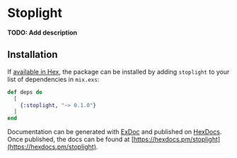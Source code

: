 # Stoplight

**TODO: Add description**

## Installation

If [available in Hex](https://hex.pm/docs/publish), the package can be installed
by adding `stoplight` to your list of dependencies in `mix.exs`:

```elixir
def deps do
  [
    {:stoplight, "~> 0.1.0"}
  ]
end
```

Documentation can be generated with [ExDoc](https://github.com/elixir-lang/ex_doc)
and published on [HexDocs](https://hexdocs.pm). Once published, the docs can
be found at [https://hexdocs.pm/stoplight](https://hexdocs.pm/stoplight).

